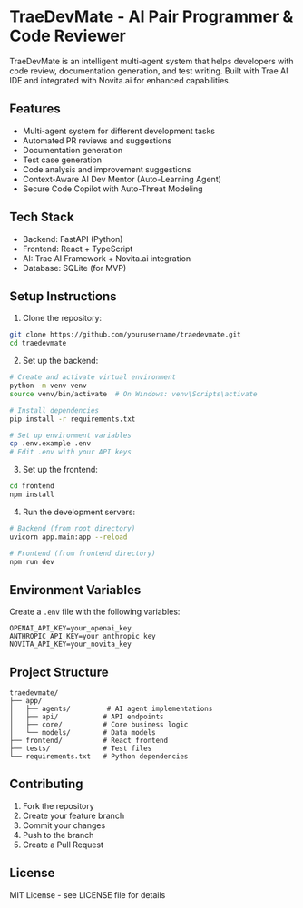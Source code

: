 # TraeDevMate - AI Pair Programmer & Code Reviewer

TraeDevMate is an intelligent multi-agent system that helps developers with code review, documentation generation, and test writing. Built with Trae AI IDE and integrated with Novita.ai for enhanced capabilities.


## Features

- Multi-agent system for different development tasks
- Automated PR reviews and suggestions
- Documentation generation
- Test case generation
-  Code analysis and improvement suggestions
- Context-Aware AI Dev Mentor (Auto-Learning Agent)
- Secure Code Copilot with Auto-Threat Modeling

## Tech Stack

- Backend: FastAPI (Python)
- Frontend: React + TypeScript
- AI: Trae AI Framework + Novita.ai integration
- Database: SQLite (for MVP)

## Setup Instructions

1. Clone the repository:
```bash
git clone https://github.com/yourusername/traedevmate.git
cd traedevmate
```

2. Set up the backend:
```bash
# Create and activate virtual environment
python -m venv venv
source venv/bin/activate  # On Windows: venv\Scripts\activate

# Install dependencies
pip install -r requirements.txt

# Set up environment variables
cp .env.example .env
# Edit .env with your API keys
```

3. Set up the frontend:
```bash
cd frontend
npm install
```

4. Run the development servers:
```bash
# Backend (from root directory)
uvicorn app.main:app --reload

# Frontend (from frontend directory)
npm run dev
```

## Environment Variables

Create a `.env` file with the following variables:
```
OPENAI_API_KEY=your_openai_key
ANTHROPIC_API_KEY=your_anthropic_key
NOVITA_API_KEY=your_novita_key
```

## Project Structure

```
traedevmate/
├── app/
│   ├── agents/         # AI agent implementations
│   ├── api/           # API endpoints
│   ├── core/          # Core business logic
│   └── models/        # Data models
├── frontend/          # React frontend
├── tests/             # Test files
└── requirements.txt   # Python dependencies
```

## Contributing

1. Fork the repository
2. Create your feature branch
3. Commit your changes
4. Push to the branch
5. Create a Pull Request

## License

MIT License - see LICENSE file for details 